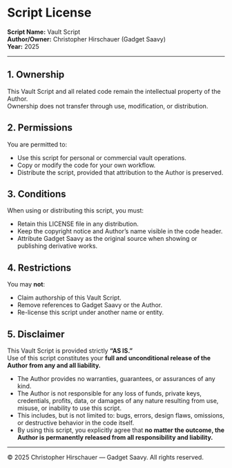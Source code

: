 #   Script License

**Script Name:** Vault Script  
**Author/Owner:** Christopher Hirschauer (Gadget Saavy)  
**Year:** 2025  

---

## 1. Ownership
This Vault Script and all related code remain the intellectual property of the Author.  
Ownership does not transfer through use, modification, or distribution.  

## 2. Permissions
You are permitted to:  
- Use this script for personal or commercial vault operations.  
- Copy or modify the code for your own workflow.  
- Distribute the script, provided that attribution to the Author is preserved.  

## 3. Conditions
When using or distributing this script, you must:  
- Retain this LICENSE file in any distribution.  
- Keep the copyright notice and Author’s name visible in the code header.  
- Attribute Gadget Saavy as the original source when showing or publishing derivative works.  

## 4. Restrictions
You may **not**:  
- Claim authorship of this Vault Script.  
- Remove references to Gadget Saavy or the Author.  
- Re-license this script under another name or entity.  

## 5. Disclaimer
This Vault Script is provided strictly **“AS IS.”**  
Use of this script constitutes your **full and unconditional release of the Author from any and all liability.**  

- The Author provides no warranties, guarantees, or assurances of any kind.  
- The Author is not responsible for any loss of funds, private keys, credentials, profits, data, or damages of any nature resulting from use, misuse, or inability to use this script.  
- This includes, but is not limited to: bugs, errors, design flaws, omissions, or destructive behavior in the code itself.  
- By using this script, you explicitly agree that **no matter the outcome, the Author is permanently released from all responsibility and liability.**  

---

© 2025 Christopher Hirschauer — Gadget Saavy. All rights reserved.
